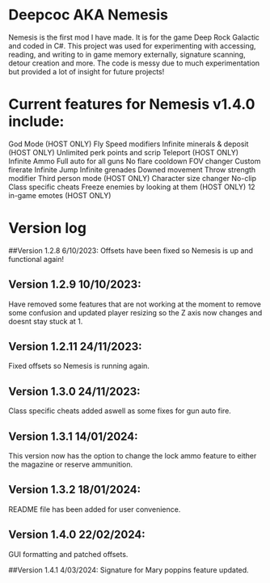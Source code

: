 # Deepcoc AKA Nemesis
Nemesis is the first mod I have made.  It is for the game Deep Rock Galactic and coded in C#.  This project was used for experimenting with accessing, reading, and writing to in game memory externally, signature scanning, detour creation and more.  The code is messy due to much experimentation but provided a lot of insight for future projects!

# Current features for Nemesis v1.4.0 include:

God Mode (HOST ONLY)
Fly
Speed modifiers
Infinite minerals & deposit (HOST ONLY)
Unlimited perk points and scrip
Teleport (HOST ONLY)
Infinite Ammo
Full auto for all guns
No flare cooldown
FOV changer
Custom firerate
Infinite Jump
Infinite grenades
Downed movement
Throw strength modifier
Third person mode (HOST ONLY)
Character size changer
No-clip
Class specific cheats
Freeze enemies by looking at them (HOST ONLY)
12 in-game emotes (HOST ONLY)

# Version log
##Version 1.2.8 6/10/2023: 
Offsets have been fixed so Nemesis is up and functional again!

## Version 1.2.9 10/10/2023: 
Have removed some features that are not working at the moment to remove some confusion and updated player resizing so the Z axis now changes and doesnt stay stuck at 1.

## Version 1.2.11 24/11/2023: 
Fixed offsets so Nemesis is running again.

## Version 1.3.0 24/11/2023: 
Class specific cheats added aswell as some fixes for gun auto fire.

## Version 1.3.1 14/01/2024: 
This version now has the option to change the lock ammo feature to either the magazine or reserve ammunition.

## Version 1.3.2 18/01/2024: 
README file has been added for user convenience.

## Version 1.4.0 22/02/2024: 
GUI formatting and patched offsets.

##Version 1.4.1 4/03/2024: 
Signature for Mary poppins feature updated.
